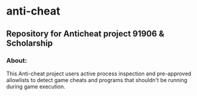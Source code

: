 # anti-cheat
<h2>Repository for Anticheat project 91906 & Scholarship</h2>

<h3>About:</h3>
<p>This Anti-cheat project users active process inspection and pre-approved allowlists to detect game cheats and programs that shouldn't be running during game execution. </p>
